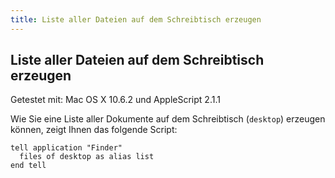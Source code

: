 ```yaml
---
title: Liste aller Dateien auf dem Schreibtisch erzeugen
---
```


## Liste aller Dateien auf dem Schreibtisch erzeugen

Getestet mit: Mac OS X 10.6.2 und AppleScript 2.1.1

Wie Sie eine Liste aller Dokumente auf dem Schreibtisch (`desktop`) erzeugen können, zeigt Ihnen das folgende Script:

```applescript
tell application "Finder"
  files of desktop as alias list
end tell
```
